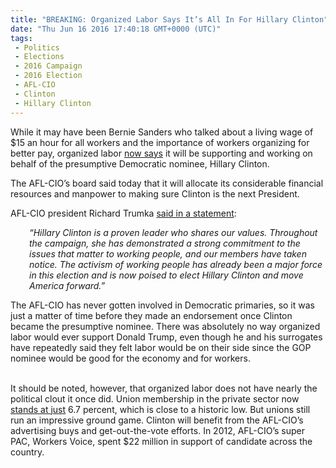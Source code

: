 ```yaml
---
title: "BREAKING: Organized Labor Says It’s All In For Hillary Clinton"
date: "Thu Jun 16 2016 17:40:18 GMT+0000 (UTC)"
tags: 
 - Politics
 - Elections
 - 2016 Campaign
 - 2016 Election
 - AFL-CIO
 - Clinton
 - Hillary Clinton
---
```

<p><!--OffDef--></p><p><!--Ads1--></p><p>While it may have been Bernie Sanders who talked about a living wage of $15 an hour for all workers and the importance of workers organizing for better pay, organized labor <a href="http://www.huffingtonpost.com/entry/hillary-clinton-secures-organized-labors-prize-endorsement_us_575f245fe4b0e4fe51436da2?section=" onclick="__gaTracker(&apos;send&apos;, &apos;event&apos;, &apos;outbound-article&apos;, &apos;http://www.huffingtonpost.com/entry/hillary-clinton-secures-organized-labors-prize-endorsement_us_575f245fe4b0e4fe51436da2?section=&apos;, &apos;now says&apos;);" target="_blank">now says</a> it will be supporting and working on behalf of the presumptive Democratic nominee, Hillary Clinton.</p><p>The AFL-CIO&#x2019;s board said today that it will allocate its considerable financial resources and manpower to making sure Clinton is the next President.</p><p>AFL-CIO president Richard Trumka <a href="http://www.huffingtonpost.com/entry/hillary-clinton-secures-organized-labors-prize-endorsement_us_575f245fe4b0e4fe51436da2?section=" onclick="__gaTracker(&apos;send&apos;, &apos;event&apos;, &apos;outbound-article&apos;, &apos;http://www.huffingtonpost.com/entry/hillary-clinton-secures-organized-labors-prize-endorsement_us_575f245fe4b0e4fe51436da2?section=&apos;, &apos;said in a statement&apos;);" target="_blank">said in a statement</a>:</p><p style="padding-left: 30px;"><em>&#x201C;Hillary Clinton is a proven leader who shares our values. Throughout the campaign, she has demonstrated a strong commitment to the issues that matter to working people, and our members have taken notice. The activism of working people has already been a major force in this election and is now poised to elect Hillary Clinton and move America forward.&#x201D;</em></p><p>The AFL-CIO has never gotten involved in Democratic primaries, so it was just a matter of time before they made an endorsement once Clinton became the presumptive nominee. There was absolutely no way organized labor would ever support Donald Trump, even though he and his surrogates have repeatedly said they felt labor would be on their side since the GOP nominee would be good for the economy and for workers.</p><p><!--Ads2--><br>
It should be noted, however, that organized labor does not have nearly the political clout it once did. Union membership in the private sector now <a href="http://www.huffingtonpost.com/entry/hillary-clinton-secures-organized-labors-prize-endorsement_us_575f245fe4b0e4fe51436da2?section=" onclick="__gaTracker(&apos;send&apos;, &apos;event&apos;, &apos;outbound-article&apos;, &apos;http://www.huffingtonpost.com/entry/hillary-clinton-secures-organized-labors-prize-endorsement_us_575f245fe4b0e4fe51436da2?section=&apos;, &apos;stands at just&apos;);" target="_blank">stands at just</a> 6.7 percent, which is close to a&#xA0;historic low. But unions still run an impressive&#xA0;ground game. Clinton will benefit from the AFL-CIO&#x2019;s advertising buys and get-out-the-vote efforts. In 2012, AFL-CIO&#x2019;s super PAC, Workers Voice, spent $22 million in support of candidate across the country.</p>